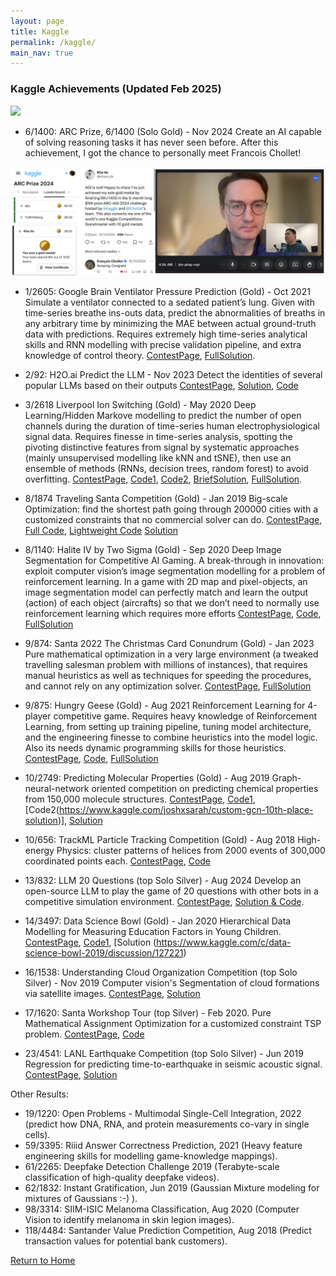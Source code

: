 ```yaml
---
layout: page
title: Kaggle
permalink: /kaggle/
main_nav: true
---
```


### Kaggle Achievements (Updated Feb 2025)
<div class="imgcap">
<img src="/images/kaggleprofilemay23.png">
</div>  


* 6/1400: ARC Prize, 6/1400 (Solo Gold) - Nov 2024
Create an AI capable of solving reasoning tasks it has never seen before. After this achievement, I got the chance to personally meet Francois Chollet!
<div class="imgcap">
<img src="/images/chollet_kha.png">
</div>  


* 1/2605: Google Brain Ventilator Pressure Prediction (Gold) - Oct 2021
Simulate a ventilator connected to a sedated patient’s lung. Given with time-series breathe ins-outs data, predict the abnormalities of breaths in any arbitrary time by minimizing the MAE between actual ground-truth data with predictions. Requires extremely high time-series analytical skills and RNN modelling with precise validation pipeline, and extra knowledge of control theory.
[ContestPage](https://www.kaggle.com/c/ventilator-pressure-prediction/leaderboard), [FullSolution](https://towardsdatascience.com/winning-the-kaggle-google-brain-ventilator-pressure-prediction-2d4c90d831ec).


* 2/92: H2O.ai Predict the LLM - Nov 2023
Detect the identities of several popular LLMs based on their outputs
[ContestPage](https://www.kaggle.com/competitions/h2oai-predict-the-llm/leaderboard), [Solution](https://www.kaggle.com/competitions/h2oai-predict-the-llm/discussion/453809), [Code](https://www.kaggle.com/code/khahuras/2nd-place-solution)


* 3/2618 Liverpool Ion Switching (Gold) - May 2020
Deep Learning/Hidden Markove modelling to predict the number of open channels during the duration of time-series human electrophysiological signal data. Requires finesse in time-series analysis, spotting the pivoting distinctive features from signal by systematic approaches (mainly unsupervised modelling like kNN and tSNE), then use an ensemble of methods (RNNs, decision trees, random forest) to avoid overfitting.
[ContestPage](https://www.kaggle.com/c/liverpool-ion-switching/leaderboard), [Code1](https://www.kaggle.com/khahuras/1st-place-non-leak-solution), [Code2](https://github.com/GillesVandewiele/Liverpool-Ion-Switching), [BriefSolution](https://www.kaggle.com/c/liverpool-ion-switching/discussion/153734), [FullSolution](https://medium.com/@gillesvandewiele/334fab86fc85).  


* 8/1874 Traveling Santa Competition (Gold) - Jan 2019
Big-scale Optimization: find the shortest path going through 200000 cities with a customized constraints that no commercial solver can do.
[ContestPage](https://www.kaggle.com/c/traveling-santa-2018-prime-paths/overview), [Full Code](https://github.com/voanhkha/Traveling-Santa-2018-Kaggle), [Lightweight Code](https://www.kaggle.com/khahuras/super-fast-cumsum-trick-8th-place-demo-solution) [Solution](https://www.kaggle.com/c/traveling-santa-2018-prime-paths/discussion/77257#latest-459837)  


* 8/1140: Halite IV by Two Sigma (Gold) - Sep 2020 
Deep Image Segmentation for Competitive AI Gaming. A break-through in innovation: exploit computer vision’s image segmentation modelling for a problem of reinforcement learning. In a game with 2D map and pixel-objects, an image segmentation model can perfectly match and learn the output (action) of each object (aircrafts) so that we don’t need to normally use reinforcement learning which requires more efforts
[ContestPage](https://www.kaggle.com/c/halite/leaderboard), [Code](https://github.com/digitalspecialists/halite4), [FullSolution](https://www.kaggle.com/c/halite/discussion/183312)  


* 9/874: Santa 2022 The Christmas Card Conundrum (Gold) - Jan 2023
Pure mathematical optimization in a very large environment (a tweaked travelling salesman problem with millions of instances), that requires manual heuristics as well as techniques for speeding the procedures, and cannot rely on any optimization solver.
[ContestPage](https://www.kaggle.com/competitions/santa-2022/leaderboard), [FullSolution](https://www.kaggle.com/competitions/santa-2022/discussion/379150)  


* 9/875: Hungry Geese (Gold) - Aug 2021 
Reinforcement Learning for 4-player competitive game. Requires heavy knowledge of Reinforcement Learning, from setting up training pipeline, tuning model architecture, and the engineering finesse to combine heuristics into the model logic. Also its needs dynamic programming skills for those heuristics.
[ContestPage](https://www.kaggle.com/c/hungry-geese/leaderboard), [Code](https://github.com/digitalspecialists/hungrygeese), [FullSolution](https://www.kaggle.com/c/hungry-geese/discussion/255931)  


* 10/2749: Predicting Molecular Properties (Gold) - Aug 2019
Graph-neural-network oriented competition on predicting chemical properties from 150,000 molecule structures. 
[ContestPage](https://www.kaggle.com/c/champs-scalar-coupling/leaderboard), [Code1](https://www.kaggle.com/petersk20/schnet-10th-place-solution), [Code2(https://www.kaggle.com/joshxsarah/custom-gcn-10th-place-solution)], [Solution](https://www.kaggle.com/c/champs-scalar-coupling/discussion/106271#latest-613221)


* 10/656: TrackML Particle Tracking Competition (Gold) - Aug 2018
High-energy Physics: cluster patterns of helices from 2000 events of 300,000 coordinated points each.
[ContestPage](https://www.kaggle.com/c/trackml-particle-identification/leaderboard), [Code](https://www.kaggle.com/khahuras/0-53x-clustering-using-hough-features-basic)


* 13/832: LLM 20 Questions (top Solo Silver) - Aug 2024
Develop an open-source LLM to play the game of 20 questions with other bots in a competitive simulation environment.
[ContestPage](https://www.kaggle.com/competitions/llm-20-questions/leaderboard), [Solution & Code](https://www.kaggle.com/code/khahuras/offline-policy-questioner-agent).  


* 14/3497: Data Science Bowl (Gold) - Jan 2020
Hierarchical Data Modelling for Measuring Education Factors in Young Children.
[ContestPage](https://www.kaggle.com/c/data-science-bowl-2019/leaderboard), [Code1](https://www.kaggle.com/khahuras/bowl-2201-a), [Solution (https://www.kaggle.com/c/data-science-bowl-2019/discussion/127221)  


* 16/1538: Understanding Cloud Organization Competition (top Solo Silver) - Nov 2019
Computer vision's Segmentation of cloud formations via satellite images. 
[ContestPage](https://www.kaggle.com/c/understanding_cloud_organization/leaderboard), [Solution](https://www.kaggle.com/c/understanding_cloud_organization/discussion/118065#latest-680911)


* 17/1620: Santa Workshop Tour (top Silver) - Feb 2020.
Pure Mathematical Assignment Optimization for a customized constraint TSP problem.
[ContestPage](https://www.kaggle.com/c/santa-workshop-tour-2019/leaderboard), [Code](https://github.com/voanhkha/Santa_Workshop_Tour_2019)  


* 23/4541: LANL Earthquake Competition (top Solo Silver) - Jun 2019
Regression for predicting time-to-earthquake in seismic acoustic signal.
[ContestPage](https://www.kaggle.com/c/LANL-Earthquake-Prediction/leaderboard), [Solution](https://www.kaggle.com/c/LANL-Earthquake-Prediction/discussion/94446#latest-544510)  


Other Results: 
- 19/1220: Open Problems - Multimodal Single-Cell Integration, 2022 (predict how DNA, RNA, and protein measurements co-vary in single cells).  
- 59/3395: Riiid Answer Correctness Prediction, 2021 (Heavy feature engineering skills for modelling game-knowledge mappings).  
- 61/2265: Deepfake Detection Challenge 2019 (Terabyte-scale classification of high-quality deepfake videos).  
- 62/1832: Instant Gratification, Jun 2019 (Gaussian Mixture modeling for mixtures of Gaussians :-) ).  
- 98/3314: SIIM-ISIC Melanoma Classification, Aug 2020 (Computer Vision to identify melanoma in skin legion images).  
- 118/4484: Santander Value Prediction Competition, Aug 2018 (Predict transaction values for potential bank customers).


[Return to Home](https://khavo.ai)

